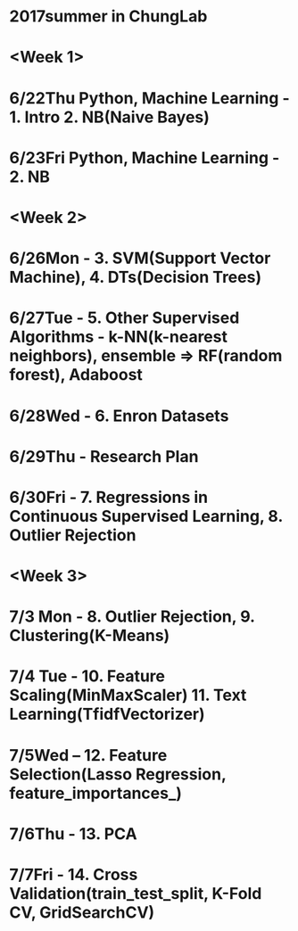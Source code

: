 # 2017summer in ChungLab

# <Week 1>
# 6/22Thu Python, Machine Learning - 1. Intro 2. NB(Naive Bayes)
# 6/23Fri Python, Machine Learning - 2. NB

# <Week 2>
# 6/26Mon - 3. SVM(Support Vector Machine), 4. DTs(Decision Trees)
# 6/27Tue - 5. Other Supervised Algorithms - k-NN(k-nearest neighbors), ensemble => RF(random forest), Adaboost
# 6/28Wed - 6. Enron Datasets 
# 6/29Thu - Research Plan
# 6/30Fri - 7. Regressions in Continuous Supervised Learning, 8. Outlier Rejection

# <Week 3>
# 7/3 Mon - 8. Outlier Rejection, 9. Clustering(K-Means)
# 7/4 Tue - 10. Feature Scaling(MinMaxScaler) 11. Text Learning(TfidfVectorizer)
# 7/5Wed – 12. Feature Selection(Lasso Regression, feature_importances_)
# 7/6Thu - 13. PCA
# 7/7Fri - 14. Cross Validation(train_test_split, K-Fold CV, GridSearchCV)
